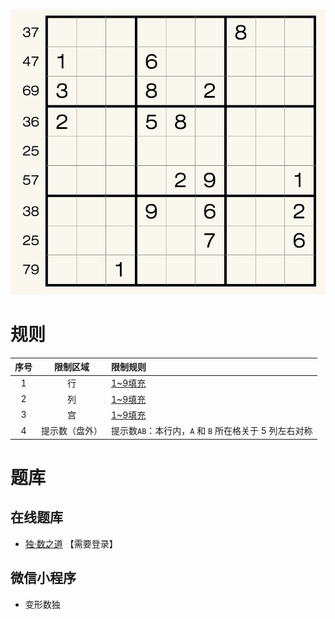 ![](../../../images/sudoku/牛郎织女数独.png)

# 规则
| 序号 | 限制区域 | 限制规则 |
| :---: | :---: | :--- |
| 1 | 行 | [1~9填充] |
| 2 | 列 | [1~9填充] |
| 3 | 宫 | [1~9填充] |
| 4 | 提示数（盘外） | 提示数`AB`：本行内，`A` 和 `B` 所在格关于 5 列左右对称 |

# 题库

## 在线题库
- [独·数之道](http://www.sudokufans.org.cn/lx/game.index.php?type=cc) 【需要登录】

## 微信小程序
- 变形数独

[1~9填充]: ../../../rules.md#1to9填充
